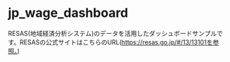 # jp_wage_dashboard

RESAS(地域経済分析システム)のデータを活用したダッシュボードサンプルです。RESASの公式サイトはこちらのURL(https://resas.go.jp/#/13/13101を参照。)
